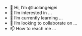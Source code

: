 - 👋 Hi, I’m @luolangeigei
- 👀 I’m interested in ...
- 🌱 I’m currently learning ...
- 💞️ I’m looking to collaborate on ...
- 📫 How to reach me ...

<!---
luolangeigei/luolangeigei is a ✨ special ✨ repository because its `README.md` (this file) appears on your GitHub profile.
You can click the Preview link to take a look at your changes.
--->

